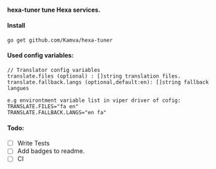 #### hexa-tuner tune Hexa services.

#### Install
```
go get github.com/Kamva/hexa-tuner
```

#### Used config variables:
```
// Translator config variables
translate.files (optional) : []string translation files.
translate.fallback.langs (optional,default:en): []string fallback langues

e.g environtment variable list in viper driver of cofig:
TRANSLATE.FILES="fa en"
TRANSLATE.FALLBACK.LANGS="en fa"
```

#### Todo:
- [ ] Write Tests
- [ ] Add badges to readme.
- [ ] CI 